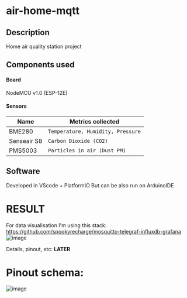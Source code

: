 # air-home-mqtt
## Description

Home air quality station project

## Components used

#### Board
NodeMCU v1.0 (ESP-12E)
#### Sensors

|       Name     |      Metrics collected                        
|----------------|-------------------------------
|BME280          |`Temperature, Humidity, Pressure`            
|Senseair S8     |`Carbon Dioxide (CO2)`            
|PMS5003         |`Particles in air (Dust PM)`

## Software

Developed in VScode + PlatformIO
But can be also run on ArduinoIDE

# RESULT
For data visualisation I'm using this stack: https://github.com/spookyrecharge/mosquitto-telegraf-influxdb-grafana
![image](https://user-images.githubusercontent.com/5503131/168440375-db141415-25a8-4ed2-b14d-5ce38c3f3a5a.png)

Details, pinout, etc: **LATER**

# Pinout schema:
![image](https://user-images.githubusercontent.com/5503131/168439977-e20a8898-139d-4627-a25d-f504d8045e54.png)

